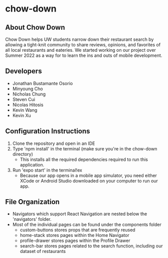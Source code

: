 # chow-down

## About Chow Down
Chow Down helps UW students narrow down their restaurant search by allowing a tight-knit community to share reviews, opinions, and favorites of all local restaurants and eateries. We started working on our project over Summer 2022 as a way for to learn the ins and outs of mobile development. 

## Developers
- Jonathan Bustamante Osorio
- Minyoung Cho
- Nicholas Chung
- Steven Cui
- Nicolas Hitosis
- Kevin Wang
- Kevin Xu

## Configuration Instructions
1. Clone the repository and open in an IDE
2. Type 'npm install' in the terminal (make sure you're in the chow-down directory)
    - This installs all the required dependencies required to run this application.
3. Run 'expo start' in the terminal!ex
    - Because our app opens in a mobile app simulator, you need either XCode or Android Studio downloaded on your computer to run our app.

## File Organization
- Navigators which support React Navigation are nested below the 'navigators' folder.
- Most of the individual pages can be found under the components folder
  - custom-buttons stores props that are frequently reused
  - home-stack stores pages within the Home Navigator
  - profile-drawer stores pages within the Profile Drawer
  - search-bar stores pages related to the search function, including our dataset of restaurants


